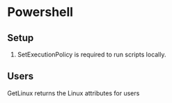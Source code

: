 # Powershell
## Setup
1. SetExecutionPolicy is required to run scripts locally.

## Users
GetLinux returns the Linux attributes for users 



 
